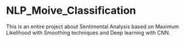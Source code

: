 # NLP_Moive_Classification

This is an entire project about Sentimental Analysis based on Maximum Likelihood with Smoothing techniques and Deep learning with CNN.

